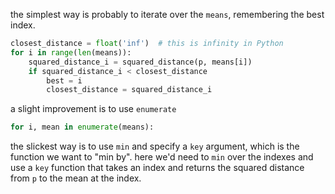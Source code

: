 the simplest way is probably to iterate over the `means`, remembering the best index.

```python
closest_distance = float('inf')  # this is infinity in Python
for i in range(len(means)):
    squared_distance_i = squared_distance(p, means[i])
    if squared_distance_i < closest_distance
        best = i
        closest_distance = squared_distance_i
```

a slight improvement is to use `enumerate`

```python
for i, mean in enumerate(means):
```

the slickest way is to use `min` and specify a `key` argument, which is
the function we want to "min by".  here we'd need to `min` over the indexes
and use a `key` function that takes an index and returns the squared distance
from `p` to the mean at the index.
